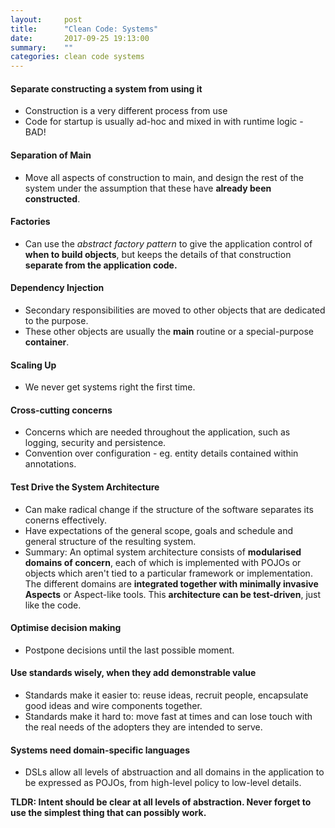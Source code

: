 ```yaml
---
layout:     post
title:      "Clean Code: Systems"
date:       2017-09-25 19:13:00
summary:    "" 
categories: clean code systems
---
```


#### Separate constructing a system from using it
* Construction is a very different process from use
* Code for startup is usually ad-hoc and mixed in with runtime logic - BAD!

#### Separation of Main
* Move all aspects of construction to main, and design the rest of the system under the assumption that these have **already been constructed**.

#### Factories
* Can use the *abstract factory pattern* to give the application control of **when to build objects**, but keeps the details of that construction **separate from the application code.**

#### Dependency Injection
* Secondary responsibilities are moved to other objects that are dedicated to the purpose.
* These other objects are usually the **main** routine or a special-purpose **container**.

#### Scaling Up
* We never get systems right the first time.

#### Cross-cutting concerns
* Concerns which are needed throughout the application, such as logging, security and persistence.  
* Convention over configuration - eg. entity details contained within annotations.

#### Test Drive the System Architecture
* Can make radical change if the structure of the software separates its conerns effectively.
* Have expectations of the general scope, goals and schedule and general structure of the resulting system.
* Summary: An optimal system architecture consists of **modularised domains of concern**, each of which is implemented with POJOs or objects which aren't tied to a particular framework or implementation. The different domains are **integrated together with minimally invasive Aspects** or Aspect-like tools. This **architecture can be test-driven**, just like the code.

#### Optimise decision making
* Postpone decisions until the last possible moment.

#### Use standards wisely, when they add demonstrable value
* Standards make it easier to: reuse ideas, recruit people, encapsulate good ideas and wire components together.
* Standards make it hard to: move fast at times and can lose touch with the real needs of the adopters they are intended to serve.

#### Systems need domain-specific languages
* DSLs allow all levels of abstruaction and all domains in the application to be expressed as POJOs, from high-level policy to low-level details.  

**TLDR: Intent should be clear at all levels of abstraction. Never forget to use the simplest thing that can possibly work.**
